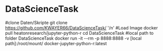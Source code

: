 # DataScienceTask

#clone Daten/Skripte
git clone https://github.com/KWAYER66/DataScienceTask/
'/n'
#Load Image
docker pull heatonresearch/jupyter-python-r
cd DataScienceTask
#local path to folder DataScienceTask
docker run -it --rm -p 8888:8888 -v [local path]:/root/mount/ docker-jupyter-python-r:latest
